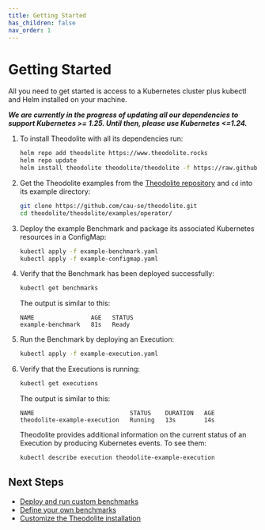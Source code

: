 ```yaml
---
title: Getting Started
has_children: false
nav_order: 1
---
```


# Getting Started

All you need to get started is access to a Kubernetes cluster plus kubectl and Helm installed on your machine.

***We are currently in the progress of updating all our dependencies to support Kubernetes >= 1.25. Until then, please use Kubernetes <=1.24.***

<!--### Installation-->

1. To install Theodolite with all its dependencies run:

   ```sh
   helm repo add theodolite https://www.theodolite.rocks
   helm repo update
   helm install theodolite theodolite/theodolite -f https://raw.githubusercontent.com/cau-se/theodolite/main/helm/preconfigs/minimal.yaml
   ```

1. Get the Theodolite examples from the [Theodolite repository](https://github.com/cau-se/theodolite) and `cd` into its example directory:

   ```sh
   git clone https://github.com/cau-se/theodolite.git
   cd theodolite/theodolite/examples/operator/
   ```

1. Deploy the example Benchmark and package its associated Kubernetes resources in a ConfigMap:

   ```sh
   kubectl apply -f example-benchmark.yaml
   kubectl apply -f example-configmap.yaml
   ```

1. Verify that the Benchmark has been deployed successfully:

   ```sh
   kubectl get benchmarks
   ```

   The output is similar to this:

   ```
   NAME                AGE   STATUS
   example-benchmark   81s   Ready
   ```

1. Run the Benchmark by deploying an Execution:

   ```sh
   kubectl apply -f example-execution.yaml 
   ```

1. Verify that the Executions is running:

   ```sh
   kubectl get executions
   ```

   The output is similar to this:

   ```
   NAME                           STATUS    DURATION   AGE
   theodolite-example-execution   Running   13s        14s
   ```

   Theodolite provides additional information on the current status of an Execution by producing Kubernetes events. To see them:

   ```sh
   kubectl describe execution theodolite-example-execution
   ```

## Next Steps

* [Deploy and run custom benchmarks](running-benchmarks)
* [Define your own benchmarks](creating-a-benchmark)
* [Customize the Theodolite installation](installation)
